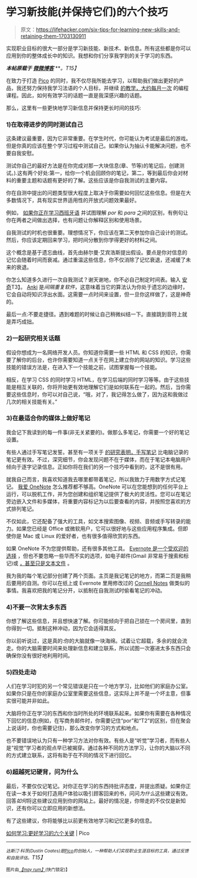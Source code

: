 # 学习新技能(并保持它们)的六个技巧

> 原文：<https://lifehacker.com/six-tips-for-learning-new-skills-and-retaining-them-1703130911>

实现职业目标的很大一部分是学习新技能、新技术、新信息。所有这些都是你可以应用到你的整体成长中的知识。我想和你们分享我学到的关于学习的东西。



***本帖原载于*** [***微微博客***](http://blog.hellopico.com/how-to-learn/) ***。*T15】**

在致力于打造 [Pico](https://hellopico.com/) 的同时，我不仅尽我所能去学习，以帮助我们做出更好的产品，我还努力保持我学习法语的个人目标，并继续 [的教学，大约每月一次](https://generalassemb.ly/instructors/dustin-coates/1251) 的编程课程。因此，如何有效学习的话题一直是我深感兴趣的话题。

那么，这里有一些更快地学习新信息并保持更长时间的技巧:

### 1)在取得进步的同时测试自己

这条建议最重要，因为它非常重要。在学生时代，你可能认为考试是最后的游戏。但是你真的应该在整个学习过程中测试自己。如果你认为抽认卡能解决问题，也不要自我安慰。

测试你自己的最好方法是在你完成对那一大块信息(章、节等)的笔记后，创建测试。).这有两个好处:第一，给你一个机会回顾你的笔记，第二，等到最后你会对材料的重要主题和话题有更好的了解。这些应该是你自我测试的主要内容。

你在自测中提出的问题类型很大程度上取决于你需要如何回忆这些信息。但是在大多数情况下，具有现实世界适用性的开放式问题效果最好。

例如， [如果你正在学习西班牙语](https://lifehacker.com/i-learned-to-speak-four-languages-in-a-few-years-heres-5903288) 并试图理解 *por* 和 *para* 之间的区别，有例句让你在两者之间做出选择，也有问题让你解释区别和使用场景。

自我测试的时机也很重要。理想情况下，你应该在第二天参加你自己设计的测试。然后，你应该定期回来学习，把时间分散到你学得更好的材料之间。

这个概念是基于遗忘曲线，首先由赫尔曼·艾宾浩斯提出假设。要点是你对信息的记忆会随着时间而衰减。通过重温这些信息，你不仅消除了记忆衰退，还减缓了未来的衰退。

你怎么知道多久进行一次自我测试？谢天谢地，你不必自己制定时间表。输入 [安奇](http://ankisrs.net/)T3】。 [Anki](https://lifehacker.com/five-best-language-learning-tools-1448103513) 是*间隔重复软件*，这意味着当它的算法认为你处于遗忘的边缘时，它会自动将知识浮出水面。这需要一点时间来设置，但一旦你这样做了，这是神奇的。

最后一点:不要走捷径。遇到难题的时候让自己稍微纠结一下。直接跳到音符上就是弄巧成拙。

### 2)一起研究相关话题

假设你想成为一名网络开发人员。你知道你需要一些 HTML 和 CSS 的知识，你需要了解你的后台，也许你需要知道一点关于在网上建立你的网站的知识。学习这些技能的错误方法是，在进入下一个技能之前，试图掌握每一个技能。

相反，在学习 CSS 的同时学习 HTML，在学习后端的同时学习等等。由于这些技能是相互关联的，你将开始更有效地理解它们是如何联系在一起的。然后，当你需要这些信息时，你可以对自己说，“哦，对了，我记得怎么做了，因为这和我做过几次的相关技能有关。”

### 3)在最适合你的媒体上做好笔记

我会记下我读到的每一件事(非无关紧要的)。做那么多笔记，你需要一个好的笔记设置。

有些人通过手写笔记发誓。甚至有一项关于 [的研究表明，手写笔记](http://www.psychologicalscience.org/index.php/news/releases/take-notes-by-hand-for-better-long-term-comprehension.html) 比电脑记录的笔记更有效。不过，深究细节，你会发现问题不在于媒体，而在于笔记本电脑用户倾向于逐字记录信息。正如你将在我们的另一个技巧中看到的，这不是很有用。

就我自己而言，我喜欢知道我去哪里都带着笔记，所以我致力于用数字方式记笔记。 [我爱 OneNote](https://lifehacker.com/seven-tips-and-tricks-to-get-more-out-of-onenote-1447747936) 怎么推荐都不够高。OneNote 可以在您能想到的任何平台上运行，可以脱机工作，并为您创建和组织笔记提供了极大的灵活性。您可以在笔记旁边嵌入文件和多媒体，将重要内容标记为以后要查看的内容，并按照您喜欢的方式排列笔记。

不仅如此，它还配备了强大的工具，如文本搜索图像、视频、音频或手写转录的能力。如果您已经是 Office 或微软用户，它可以很好地与这些应用程序集成。但即使你是 Mac 或 Linux 的爱好者，也有很多值得欣赏的东西。

如果 OneNote 不为您提供帮助，还有很多其他工具。 [Evernote 是一个受欢迎的选择](https://lifehacker.com/ive-been-using-evernote-all-wrong-heres-why-its-actual-5989980) ，但也不要忽略一些华而不实的选项，如电子邮件(Gmail 非常易于搜索和标记)或 [，甚至只是文本文件](http://lifehacker.com/ten-clever-uses-for-plain-text-files-that-can-increase-1662774267) 。

我为我的每个笔记部分创建了两个页面。主页是我记笔记的地方，而第二页是我稍后要用的自测。你可以在纸上或 Evernote 里用修改过的 [Cornell Notes](http://coe.jmu.edu/learningtoolbox/cornellnotes.html) 做类似的事情。我喜欢把我的笔记分开，以抵制在自我测试时偷看笔记的冲动。

### 4)不要一次背太多东西

你想了解这些信息，并且想快速了解。你可能倾向于把自己锁在一个房间里，直到你得到一切。抵制这种冲动，因为它会适得其反。

你以前听说过，这是真的:你的大脑就像一块海绵。试着让它超载，多余的就会流走。你的大脑需要时间来处理新信息和建立联系，所以试图一次塞进太多东西只会确保你没有很好地利用时间。

### 5)四处走动

人们在学习时犯的另一个常见错误是只在一个地方学习，比如他们的家庭办公室。如果你只是在你的家庭办公室里需要这些信息，这实际上并不是一个坏主意，但事实很可能并非如此。

大脑将你正在学习的东西和你当时所处的环境联系起来。如果你有需要在各种情况下回忆的信息(例如，在写商务邮件时，你需要记住“por”和“T2”的区别，但在聚会上说话时，你也需要记住)，那么改变你学习的方式和地点。

也不要错误地认为只有一种学习方法对你有效。有些人是“听觉”学习者，而有些人是“视觉”学习者的观点早已被揭穿。通过各种不同的方法学习，让你的大脑以不同的方式建立联系，这将有助于在不同的情况下进行回忆。

### 6)超越死记硬背，问为什么

最后，不要仅仅记笔记。对你正在学习的东西持批评态度，并提出质疑。如果你正在读一本关于如何打造用户体验以吸引顾客回来的书，问问*为什么*这些建议有效。回答*如何*将这些建议应用到你的网站上。最好的情况是，你带走的不仅仅是新知识，还有你可以立即应用的新想法。

有了这些建议，你将能够比以前更有效地学习和记忆更多的信息。

[如何学习:更好学习的六个关键](http://blog.hellopico.com/how-to-learn/) | Pico

* * *

*<small>达斯汀·科茨(Dustin Coates)是</small>*[*<small>Pico</small>*](https://hellopico.com)*<small>的创始人，一种帮助人们实现职业生涯目标的工具，通过反馈和自我评估。</small>T15】*

<small>图片由</small>[*<small>【may rum】</small>*](http://www.shutterstock.com/pic-260941634/stock-vector-online-education-e-learning-concept-vector-illustration.html?src=cH-EDxuYUQowRqXgmJykPA-3-10)<small>(快门锁定)】</small>